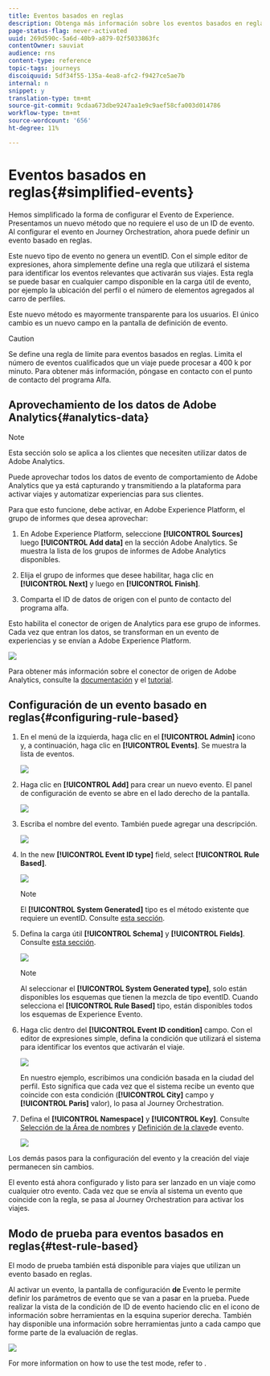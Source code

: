 ```yaml
---
title: Eventos basados en reglas
description: Obtenga más información sobre los eventos basados en reglas.
page-status-flag: never-activated
uuid: 269d590c-5a6d-40b9-a879-02f5033863fc
contentOwner: sauviat
audience: rns
content-type: reference
topic-tags: journeys
discoiquuid: 5df34f55-135a-4ea8-afc2-f9427ce5ae7b
internal: n
snippet: y
translation-type: tm+mt
source-git-commit: 9cdaa673dbe9247aa1e9c9aef58cfa003d014786
workflow-type: tm+mt
source-wordcount: '656'
ht-degree: 11%

---
```



# Eventos basados en reglas{#simplified-events}

Hemos simplificado la forma de configurar el Evento de Experience. Presentamos un nuevo método que no requiere el uso de un ID de evento. Al configurar el evento en Journey Orchestration, ahora puede definir un evento basado en reglas.

Este nuevo tipo de evento no genera un eventID. Con el simple editor de expresiones, ahora simplemente define una regla que utilizará el sistema para identificar los eventos relevantes que activarán sus viajes. Esta regla se puede basar en cualquier campo disponible en la carga útil de evento, por ejemplo la ubicación del perfil o el número de elementos agregados al carro de perfiles.

Este nuevo método es mayormente transparente para los usuarios. El único cambio es un nuevo campo en la pantalla de definición de evento.

>[!CAUTION]
>
>Se define una regla de límite para eventos basados en reglas. Limita el número de eventos cualificados que un viaje puede procesar a 400 k por minuto. Para obtener más información, póngase en contacto con el punto de contacto del programa Alfa.

## Aprovechamiento de los datos de Adobe Analytics{#analytics-data}

>[!NOTE]
>
>Esta sección solo se aplica a los clientes que necesiten utilizar datos de Adobe Analytics.

Puede aprovechar todos los datos de evento de comportamiento de Adobe Analytics que ya está capturando y transmitiendo a la plataforma para activar viajes y automatizar experiencias para sus clientes.

Para que esto funcione, debe activar, en Adobe Experience Platform, el grupo de informes que desea aprovechar:

1. En Adobe Experience Platform, seleccione **[!UICONTROL Sources]** luego **[!UICONTROL Add data]** en la sección Adobe Analytics. Se muestra la lista de los grupos de informes de Adobe Analytics disponibles.

1. Elija el grupo de informes que desee habilitar, haga clic en **[!UICONTROL Next]** y luego en **[!UICONTROL Finish]**.

1. Comparta el ID de datos de origen con el punto de contacto del programa alfa.

Esto habilita el conector de origen de Analytics para ese grupo de informes. Cada vez que entran los datos, se transforman en un evento de experiencias y se envían a Adobe Experience Platform.

![](../assets/alpha-event9.png)

Para obtener más información sobre el conector de origen de Adobe Analytics, consulte la [documentación](https://docs.adobe.com/help/en/experience-platform/sources/connectors/adobe-applications/analytics.html) y el [tutorial](https://docs.adobe.com/content/help/en/experience-platform/sources/ui-tutorials/create/adobe-applications/analytics.html).

## Configuración de un evento basado en reglas{#configuring-rule-based}

1. En el menú de la izquierda, haga clic en el **[!UICONTROL Admin]** icono y, a continuación, haga clic en **[!UICONTROL Events]**. Se muestra la lista de eventos.

   ![](../assets/alpha-event1.png)

1. Haga clic en **[!UICONTROL Add]** para crear un nuevo evento. El panel de configuración de evento se abre en el lado derecho de la pantalla.

   ![](../assets/alpha-event2.png)

1. Escriba el nombre del evento. También puede agregar una descripción.

   ![](../assets/alpha-event3.png)

1. In the new **[!UICONTROL Event ID type]** field, select **[!UICONTROL Rule Based]**.

   ![](../assets/alpha-event4.png)

   >[!NOTE]
   >
   >El **[!UICONTROL System Generated]** tipo es el método existente que requiere un eventID. Consulte [esta sección](../event/about-events.md).

1. Defina la carga útil **[!UICONTROL Schema]** y **[!UICONTROL Fields]**. Consulte [esta sección](../event/defining-the-payload-fields.md).

   ![](../assets/alpha-event5.png)

   >[!NOTE]
   >
   >Al seleccionar el **[!UICONTROL System Generated type]**, solo están disponibles los esquemas que tienen la mezcla de tipo eventID. Cuando selecciona el **[!UICONTROL Rule Based]** tipo, están disponibles todos los esquemas de Experience Evento.

1. Haga clic dentro del **[!UICONTROL Event ID condition]** campo. Con el editor de expresiones simple, defina la condición que utilizará el sistema para identificar los eventos que activarán el viaje.

   ![](../assets/alpha-event6.png)

   En nuestro ejemplo, escribimos una condición basada en la ciudad del perfil. Esto significa que cada vez que el sistema recibe un evento que coincide con esta condición (**[!UICONTROL City]** campo y **[!UICONTROL Paris]** valor), lo pasa al Journey Orchestration.

1. Defina el **[!UICONTROL Namespace]** y **[!UICONTROL Key]**. Consulte [Selección de la Área de nombres](../event/selecting-the-namespace.md) y [Definición de la clave](../event/defining-the-event-key.md)de evento.

   ![](../assets/alpha-event7.png)

Los demás pasos para la configuración del evento y la creación del viaje permanecen sin cambios.

El evento está ahora configurado y listo para ser lanzado en un viaje como cualquier otro evento. Cada vez que se envía al sistema un evento que coincide con la regla, se pasa al Journey Orchestration para activar los viajes.

## Modo de prueba para eventos basados en reglas{#test-rule-based}

El modo de prueba también está disponible para viajes que utilizan un evento basado en reglas.

Al activar un evento, la pantalla de configuración **de** Evento le permite definir los parámetros de evento que se van a pasar en la prueba. Puede realizar la vista de la condición de ID de evento haciendo clic en el icono de información sobre herramientas en la esquina superior derecha. También hay disponible una información sobre herramientas junto a cada campo que forme parte de la evaluación de reglas.

![](../assets/alpha-event8.png)

For more information on how to use the test mode, refer to [](../building-journeys/testing-the-journey.md).


